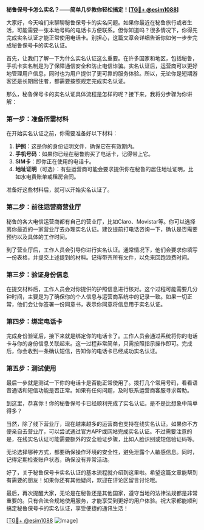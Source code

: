 **秘鲁保号卡怎么实名？——简单几步教你轻松搞定！[[TG💪+ @esim1088](https://t.me/s/esim1088)]**

大家好，今天咱们来聊聊秘鲁保号卡的实名问题。如果你最近在秘鲁旅行或者生活，可能需要一张本地号码的电话卡方便联系。但你知道吗？很多情况下，你得先完成实名认证才能正常使用电话卡。别担心，这篇文章会详细告诉你如何一步步完成秘鲁保号卡的实名认证。

首先，让我们了解一下为什么实名认证这么重要。在许多国家和地区，包括秘鲁，手机卡实名制是为了保障通信安全和防止电信诈骗。实名认证后，运营商可以更好地管理用户信息，同时也为用户提供了更可靠的服务体验。所以，无论你是短期游客还是长期居住者，都需要按照规定完成实名认证。

那么，秘鲁保号卡的实名认证具体流程是怎样的呢？接下来，我将分步骤为你讲解：

### 第一步：准备所需材料

在开始实名认证之前，你需要准备好以下材料：
1. **护照**：这是你的身份证明文件，确保它在有效期内。
2. **手机号码**：如果你已经在秘鲁购买了电话卡，记得带上它。
3. **SIM卡**：即你正在使用的电话卡。
4. **地址证明**（可选）：有些运营商可能会要求提供你在秘鲁的居住地址证明，比如水电费账单或租房合同。

准备好这些材料后，就可以开始实名认证了。

### 第二步：前往运营商营业厅

秘鲁的各大电信运营商都有自己的营业厅，比如Claro、Movistar等。你可以选择离你最近的一家营业厅去办理实名认证。建议提前打电话咨询一下，确认是否需要预约以及具体的工作时间。

到了营业厅后，工作人员会引导你进行实名认证。通常情况下，他们会要求你填写一份表格，并提交上述提到的材料。记得带齐所有文件，以免来回跑浪费时间。

### 第三步：验证身份信息

在提交材料后，工作人员会对你提供的护照信息进行核对。这个过程可能需要几分钟时间，主要是为了确保你的个人信息与运营商系统中的记录一致。如果一切正常，他们会让你签署一份同意书，表示你同意将信息用于实名认证。

### 第四步：绑定电话卡

完成身份验证后，接下来就是绑定你的电话卡了。工作人员会通过系统将你的电话卡与你的身份信息关联起来。这一过程非常简单，只需按照指示操作即可。完成后，你会收到一条确认短信，告知你的电话卡已经成功实名认证。

### 第五步：测试使用

最后一步就是测试一下你的电话卡是否能正常使用了。拨打几个常用号码，看看语音通话和短信功能是否正常。如果有任何问题，及时联系运营商客服寻求帮助。

到这里，恭喜你！你的秘鲁保号卡已经顺利完成了实名认证。是不是比想象中简单得多？

当然，除了线下营业厅，现在越来越多的运营商也支持在线实名认证。如果你不方便亲自去营业厅，可以尝试通过官方APP或网站完成实名认证。不过需要注意的是，在线实名认证可能需要额外的安全验证步骤，比如人脸识别或短信验证码等。

无论选择哪种方式，都要确保操作环境的安全性，避免泄露个人敏感信息。同时，记得定期检查账户状态，确保没有异常活动。

好了，关于秘鲁保号卡实名认证的基本流程就介绍到这里啦。希望这篇文章能帮到有需要的朋友！如果你还有其他疑问，欢迎在评论区留言讨论哦。

最后，再次提醒大家，无论是在秘鲁还是其他国家，遵守当地的法律法规都是非常重要的。只有合法合规地使用服务，才能享受到更好的用户体验。祝大家都能顺利搞定秘鲁保号卡的实名认证，享受便捷的通讯生活！

[[TG💪+ @esim1088](https://t.me/s/esim1088) ![Image](https://i.postimg.cc/4NQfJmqS/Snipaste-2025-05-13-00-14-12.png)]